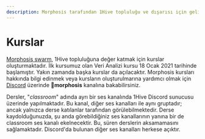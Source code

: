 ```yaml
---
description: Morphosis tarafından 1Hive topluluğu ve dışarısı için geliştirilen kuslar
---
```


# Kurslar

[Morphosis swarm](../swarms/morphosis.md), 1Hive topluluğuna değer katmak için kurslar oluşturmaktadır. İlk kursumuz olan Veri Analizi kursu 18 Ocak 2021 tarihinde başlamıştır. Yakın zamanda başka kurslar da açılacaktır. Morphosis kursları hakkında bilgi edinmek veya kursların oluşturulmarına yardımcı olmak için [Discord](https://discord.gg/y7gFW4UCHk) üzerinde 🦋**morphosis** kanalına bakabilirsiniz.

Dersler, "_classroom_" adında ayrı bir ses kanalında 1Hive Discord sunucusu üzerinde yapılmaktadır. Bu kanal, diğer ses kanalları ile aynı gruptadır; ancak yalnızca derse katılanlar tarafından görülebilmektedir. Derse kaydolduğunuzda, şu anda görebildiğiniz ses kanallarının yanına bir de classroom ses kanalı ekelnecektir. Bu, süren derslerin aksamamasını sağlamaktadır. Discord'da bulunan diğer ses kanalları herkese açıktır.

